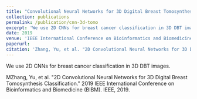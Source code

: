 ```yaml
---
title: "Convolutional Neural Networks for 3D Digital Breast Tomosynthesis Classification"
collection: publications
permalink: /publication/cnn-3d-tomo
excerpt: 'We use 2D CNNs for breast cancer classification in 3D DBT images.'
date: 2019
venue: 'IEEE International Conference on Bioinformatics and Biomedicine'
paperurl: 
citation: 'Zhang, Yu, et al. "2D Convolutional Neural Networks for 3D Digital Breast Tomosynthesis Classification." 2019 IEEE International Conference on Bioinformatics and Biomedicine (BIBM). IEEE, 2019.'
---
```

We use 2D CNNs for breast cancer classification in 3D DBT images.

MZhang, Yu, et al. "2D Convolutional Neural Networks for 3D Digital Breast Tomosynthesis Classification." 2019 IEEE International Conference on Bioinformatics and Biomedicine (BIBM). IEEE, 2019.
